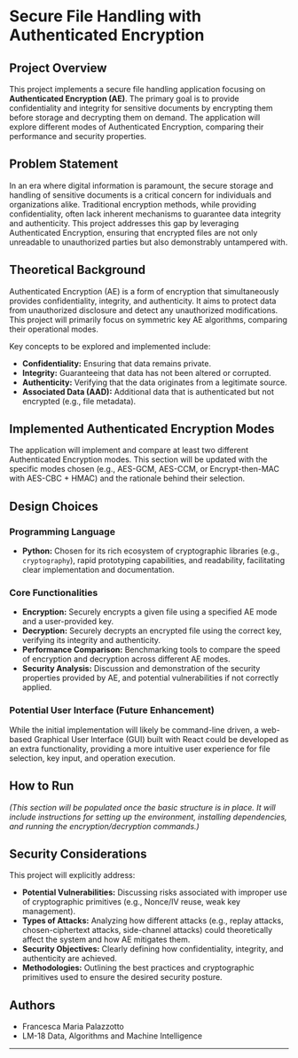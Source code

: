 # Secure File Handling with Authenticated Encryption

## Project Overview

This project implements a secure file handling application focusing on **Authenticated Encryption (AE)**. The primary goal is to provide confidentiality and integrity for sensitive documents by encrypting them before storage and decrypting them on demand. The application will explore different modes of Authenticated Encryption, comparing their performance and security properties.

## Problem Statement

In an era where digital information is paramount, the secure storage and handling of sensitive documents is a critical concern for individuals and organizations alike. Traditional encryption methods, while providing confidentiality, often lack inherent mechanisms to guarantee data integrity and authenticity. This project addresses this gap by leveraging Authenticated Encryption, ensuring that encrypted files are not only unreadable to unauthorized parties but also demonstrably untampered with.

## Theoretical Background

Authenticated Encryption (AE) is a form of encryption that simultaneously provides confidentiality, integrity, and authenticity. It aims to protect data from unauthorized disclosure and detect any unauthorized modifications. This project will primarily focus on symmetric key AE algorithms, comparing their operational modes.

Key concepts to be explored and implemented include:

* **Confidentiality:** Ensuring that data remains private.
* **Integrity:** Guaranteeing that data has not been altered or corrupted.
* **Authenticity:** Verifying that the data originates from a legitimate source.
* **Associated Data (AAD):** Additional data that is authenticated but not encrypted (e.g., file metadata).

## Implemented Authenticated Encryption Modes

The application will implement and compare at least two different Authenticated Encryption modes. This section will be updated with the specific modes chosen (e.g., AES-GCM, AES-CCM, or Encrypt-then-MAC with AES-CBC + HMAC) and the rationale behind their selection.

## Design Choices

### Programming Language

* **Python:** Chosen for its rich ecosystem of cryptographic libraries (e.g., `cryptography`), rapid prototyping capabilities, and readability, facilitating clear implementation and documentation.

### Core Functionalities

* **Encryption:** Securely encrypts a given file using a specified AE mode and a user-provided key.
* **Decryption:** Securely decrypts an encrypted file using the correct key, verifying its integrity and authenticity.
* **Performance Comparison:** Benchmarking tools to compare the speed of encryption and decryption across different AE modes.
* **Security Analysis:** Discussion and demonstration of the security properties provided by AE, and potential vulnerabilities if not correctly applied.

### Potential User Interface (Future Enhancement)

While the initial implementation will likely be command-line driven, a web-based Graphical User Interface (GUI) built with React could be developed as an extra functionality, providing a more intuitive user experience for file selection, key input, and operation execution.

## How to Run

*(This section will be populated once the basic structure is in place. It will include instructions for setting up the environment, installing dependencies, and running the encryption/decryption commands.)*

## Security Considerations

This project will explicitly address:

* **Potential Vulnerabilities:** Discussing risks associated with improper use of cryptographic primitives (e.g., Nonce/IV reuse, weak key management).
* **Types of Attacks:** Analyzing how different attacks (e.g., replay attacks, chosen-ciphertext attacks, side-channel attacks) could theoretically affect the system and how AE mitigates them.
* **Security Objectives:** Clearly defining how confidentiality, integrity, and authenticity are achieved.
* **Methodologies:** Outlining the best practices and cryptographic primitives used to ensure the desired security posture.

## Authors

* Francesca Maria Palazzotto
* LM-18 Data, Algorithms and Machine Intelligence

---
